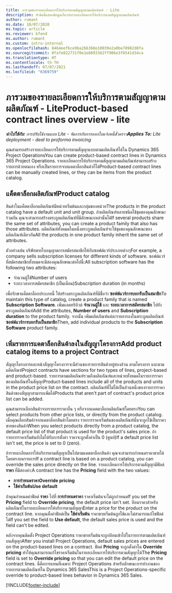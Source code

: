```yaml
---
title: ภารวมของรายละเอียดการให้บริการตามสัญญาตามผลิตภัณฑ์ - Lite
description: หัวข้อนี้แสดงข้อมูลเกี่ยวกับรายละเอียดการให้บริการตามสัญญาตามผลิตภัณฑ์
author: rumant
ms.date: 10/07/2020
ms.topic: article
ms.reviewer: kfend
ms.author: rumant
ms.custom: intro-internal
ms.openlocfilehash: 8464eefbce9ba266360e10039e2a0be78982d8fa
ms.sourcegitcommit: 0fafe022731f0e1e8693382ff906e3f8541d34ca
ms.translationtype: HT
ms.contentlocale: th-TH
ms.lasthandoff: 07/07/2021
ms.locfileid: "6369759"
---
```

# <a name="product-based-contract-lines-overview---lite"></a><span data-ttu-id="39c63-103">ภารวมของรายละเอียดการให้บริการตามสัญญาตามผลิตภัณฑ์ - Lite</span><span class="sxs-lookup"><span data-stu-id="39c63-103">Product-based contract lines overview - lite</span></span>

<span data-ttu-id="39c63-104">_**นำไปใช้กับ:** การปรับใช้งานแบบ Lite - จัดการกับการออกใบแจ้งหนี้ชั่วคราว_</span><span class="sxs-lookup"><span data-stu-id="39c63-104">_**Applies To:** Lite deployment - deal to proforma invoicing_</span></span>

<span data-ttu-id="39c63-105">คุณสามารถสร้างรายละเอียดการให้บริการตามสัญญาแบบตามผลิตภัณฑ์ได้ใน Dynamics 365 Project Operations</span><span class="sxs-lookup"><span data-stu-id="39c63-105">You can create product-based contract lines in Dynamics 365 Project Operations.</span></span> <span data-ttu-id="39c63-106">รายละเอียดการให้บริการตามสัญญาตามผลิตภัณฑ์สามารถสร้างรายการด้วยตนเอง หรือเป็นรายการจากแคตาล็อกสินค้าก็ได้</span><span class="sxs-lookup"><span data-stu-id="39c63-106">Product-based contract lines can be manually created lines, or they can be items from the product catalog.</span></span>

## <a name="product-catalog"></a><span data-ttu-id="39c63-107">แค็ตตาล็อกผลิตภัณฑ์</span><span class="sxs-lookup"><span data-stu-id="39c63-107">Product catalog</span></span>

<span data-ttu-id="39c63-108">สินค้าในแค็ตตาล็อกผลิตภัณฑ์มีหน่วยเริ่มต้นและกลุ่มของหน่วย</span><span class="sxs-lookup"><span data-stu-id="39c63-108">The products in the product catalog have a default unit and unit group.</span></span> <span data-ttu-id="39c63-109">ถ้าผลิตภัณฑ์หลายชนิดใช้ชุดของคุณลักษณะร่วมกัน คุณจะสามารถสร้างตระกูลผลิตภัณฑ์ที่มีลักษณะเหล่านั้นได้</span><span class="sxs-lookup"><span data-stu-id="39c63-109">If several products share the same set of attributes, you can create a product family that also has those attributes.</span></span> <span data-ttu-id="39c63-110">ผลิตภัณฑ์ทั้งหมดในหนึ่งตระกูลผลิตภัณฑ์จะใช้ชุดของคุณลักษณะของผลิตภัณฑ์เดียวกัน</span><span class="sxs-lookup"><span data-stu-id="39c63-110">All the products in one product family inherit the same set of attributes.</span></span>

<span data-ttu-id="39c63-111">ตัวอย่างเช่น บริษัทขายใบอนุญาตการสมัครสมาชิกให้กับซอฟต์แวร์ประเภทต่างๆ</span><span class="sxs-lookup"><span data-stu-id="39c63-111">For example, a company sells subscription licenses for different kinds of software.</span></span> <span data-ttu-id="39c63-112">ซอฟต์แวร์ที่สมัครสมาชิกทั้งหมดจะมีสองคุณลักษณะต่อไปนี้:</span><span class="sxs-lookup"><span data-stu-id="39c63-112">All subscription software has the following two attributes:</span></span>

- <span data-ttu-id="39c63-113">จำนวนผู้ใช้</span><span class="sxs-lookup"><span data-stu-id="39c63-113">Number of users</span></span>
- <span data-ttu-id="39c63-114">ระยะเวลาการสมัครสมาชิก (เป็นเดือน)</span><span class="sxs-lookup"><span data-stu-id="39c63-114">Subscription duration (in months)</span></span>

<span data-ttu-id="39c63-115">เพื่อรักษาแค็ตตาล็อกประเภทนี้ ให้สร้างตระกูลผลิตภัณฑ์ที่มีชื่อว่า **ซอฟต์แวร์การบอกรับเป็นสมาชิก**</span><span class="sxs-lookup"><span data-stu-id="39c63-115">To maintain this type of catalog, create a product family that is named **Subscription Software**.</span></span> <span data-ttu-id="39c63-116">เพิ่มแอตทริบิวต์ **จำนวนผู้ใช้** และ **ระยะเวลาการสมัครสมาชิก** ไปยังตระกูลผลิตภัณฑ์</span><span class="sxs-lookup"><span data-stu-id="39c63-116">Add the attributes, **Number of users** and **Subscription duration** to the product family.</span></span> <span data-ttu-id="39c63-117">จากนั้น เพิ่มผลิตภัณฑ์แต่ละรายการลงในตระกูลผลิตภัณฑ์ **ซอฟต์แวร์การบอกรับเป็นสมาชิก**</span><span class="sxs-lookup"><span data-stu-id="39c63-117">Then, add individual products to the **Subscription Software** product family.</span></span>

## <a name="add-product-catalog-items-to-a-project-contract"></a><span data-ttu-id="39c63-118">เพิ่มรายการแคตาล็อกสินค้าลงในสัญญาโครงการ</span><span class="sxs-lookup"><span data-stu-id="39c63-118">Add product catalog items to a project Contract</span></span>

<span data-ttu-id="39c63-119">สัญญาโครงการและหน้าสัญญาโครงการจะมีส่วนของรายการสินค้าอยู่สองส่วน ตามโครงการ และตามผลิตภัณฑ์</span><span class="sxs-lookup"><span data-stu-id="39c63-119">Project contracts have sections for two types of lines, project-based and product-based.</span></span> <span data-ttu-id="39c63-120">รายการตามผลิตภัณฑ์รวมถึงผลิตภัณฑ์และหน่วยทั้งหมดในรายการราคาของผลิตภัณฑ์ในสัญญา</span><span class="sxs-lookup"><span data-stu-id="39c63-120">Product-based lines include all of the products and units in the product price list on the contract.</span></span> <span data-ttu-id="39c63-121">ผลิตภัณฑ์ที่ไม่ได้เป็นส่วนหนึ่งของรายการราคาสินค้าของสัญญาสามารถเพิ่มได้</span><span class="sxs-lookup"><span data-stu-id="39c63-121">Products that aren't part of contract's product price list can be added.</span></span>

<span data-ttu-id="39c63-122">คุณสามารถเลือกสินค้าจากรายการราคาอื่น ๆ หรือจากแคตตาล็อกผลิตภัณฑ์โดยตรง</span><span class="sxs-lookup"><span data-stu-id="39c63-122">You can select products from other price lists, or directly from the product catalog.</span></span> <span data-ttu-id="39c63-123">เมื่อคุณเลือกสินค้าจากแคตาล็อกสินค้าโดยตรง รายการราคาเริ่มต้นของผลิตภัณฑ์นั้นจะถูกใช้เป็นราคาขายของสินค้า</span><span class="sxs-lookup"><span data-stu-id="39c63-123">When you select products directly from a product catalog, the default price list of that product is used for the product's sales price.</span></span> <span data-ttu-id="39c63-124">ถ้ารายการราคาเริ่มต้นยังไม่ได้รับการตั้งค่า ราคาจะถูกตั้งค่าเป็น 0 (ศูนย์)</span><span class="sxs-lookup"><span data-stu-id="39c63-124">If a default price list isn't set, the price is set to 0 (zero).</span></span>

<span data-ttu-id="39c63-125">ถ้ารายละเอียดการให้บริการตามสัญญาเป็นไปตามแคตตาล็อกสินค้า คุณจะสามารถกำหนดราคาขายได้โดยตรงบนรายการ</span><span class="sxs-lookup"><span data-stu-id="39c63-125">If a contract line is based on a product catalog, you can override the sales price directly on the line.</span></span> <span data-ttu-id="39c63-126">รายละเอียดการให้บริการตามสัญญามีฟิลด์ **ราคา** ที่มีสองค่า:</span><span class="sxs-lookup"><span data-stu-id="39c63-126">A contract line has the **Pricing** field with the two values:</span></span>

- <span data-ttu-id="39c63-127">**การกำหนดราคา**</span><span class="sxs-lookup"><span data-stu-id="39c63-127">**Override pricing**</span></span>
- <span data-ttu-id="39c63-128">**ใช้ค่าเริ่มต้น**</span><span class="sxs-lookup"><span data-stu-id="39c63-128">**Use default**</span></span>

<span data-ttu-id="39c63-129">ถ้าคุณกำหนดค่าฟิลด์ **ราคา** ไปที่ **การกำหนดราคา** ราคาเริ่มต้นจะไม่ถูกกำหนด</span><span class="sxs-lookup"><span data-stu-id="39c63-129">If you set the **Pricing** field to **Override pricing**, the default price isn't set.</span></span> <span data-ttu-id="39c63-130">ป้อนราคาสำหรับผลิตภัณฑ์ในรายละเอียดการให้บริการตามสัญญา</span><span class="sxs-lookup"><span data-stu-id="39c63-130">Enter a price for the product on the contract line.</span></span> <span data-ttu-id="39c63-131">หากคุณตั้งค่าฟิลด์เป็น **ใช้ค่าเริ่มต้น** ราคาขายเริ่มต้นถูกใช้และไม่สามารถแก้ไขฟิลด์ได้</span><span class="sxs-lookup"><span data-stu-id="39c63-131">If you set the field to **Use default**, the default sales price is used and the field can't be edited.</span></span>

<span data-ttu-id="39c63-132">หลังจากคุณติดตั้ง Project Operations ราคาขายเริ่มต้นจะถูกป้อนเข้าไปในรายการตามผลิตภัณฑ์บนสัญญา</span><span class="sxs-lookup"><span data-stu-id="39c63-132">After you install Project Operations, default sales prices are entered on the product-based lines on a contract.</span></span> <span data-ttu-id="39c63-133">ฟิลด์ **Pricing** จะถูกตั้งค่าใน **Override pricing** ทำให้คุณสามารถแก้ไขราคาเริ่มต้นในรายละเอียดการให้บริการตามสัญญาได้</span><span class="sxs-lookup"><span data-stu-id="39c63-133">The **Pricing** field is set to **Override pricing** so that you can edit the default price on the contract lines.</span></span> <span data-ttu-id="39c63-134">นี่คือการแทนที่เฉพาะ Project Operations สำหรับลักษณะการทำงานของรายการตามผลิตภัณฑ์ใน Dynamics 365 Sales</span><span class="sxs-lookup"><span data-stu-id="39c63-134">This is a Project Operations-specific override to product-based lines behavior in Dynamics 365 Sales.</span></span>


[!INCLUDE[footer-include](../../includes/footer-banner.md)]